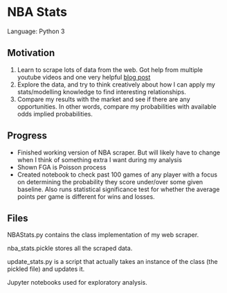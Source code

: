 # NBA Stats

Language: Python 3

## Motivation
1. Learn to scrape lots of data from the web. Got help from multiple youtube videos and one very helpful [blog post](http://practicallypredictable.com/2017/12/21/web-scraping-nba-team-matchups-box-scores/)
2. Explore the data, and try to think creatively about how I can apply my stats/modelling knowledge to find interesting relationships.
3. Compare my results with the market and see if there are any opportunities. In other words, compare my probabilities with available odds implied probabilities.

## Progress
- Finished working version of NBA scraper. But will likely have to change when I think of something extra I want during my analysis
- Shown FGA is Poisson process
- Created notebook to check past 100 games of any player with a focus on determining the probability they score under/over some given baseline. Also runs statistical significance test for whether the average points per game is different for wins and losses.

## Files
NBAStats.py contains the class implementation of my web scraper.

nba_stats.pickle stores all the scraped data.

update_stats.py is a script that actually takes an instance of the class (the pickled file) and updates it.

Jupyter notebooks used for exploratory analysis.
